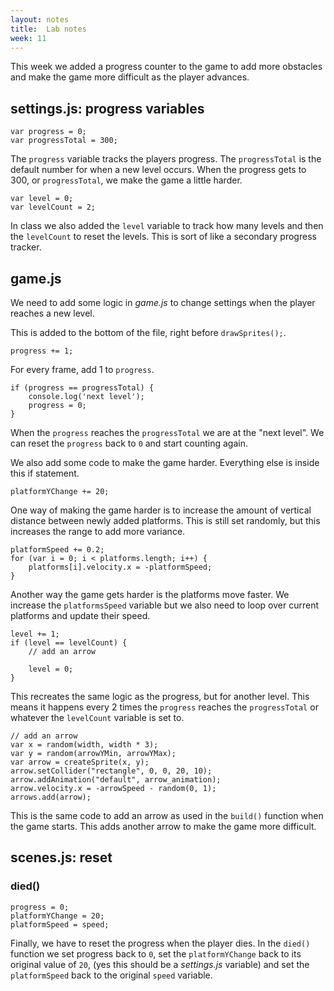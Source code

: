 ```yaml
---
layout: notes
title:  Lab notes
week: 11
---
```


This week we added a progress counter to the game to add more obstacles and make the game more difficult as the player advances.

## settings.js: progress variables

```
var progress = 0;
var progressTotal = 300;
```

The `progress` variable tracks the players progress.  The `progressTotal` is the default number for when a new level occurs.  When the progress gets to 300, or `progressTotal`, we make the game a little harder.

```
var level = 0;
var levelCount = 2;
```

In class we also added the `level` variable to track how many levels and then the `levelCount` to reset the levels.  This is sort of like a secondary progress tracker.


## game.js

We need to add some logic in *game.js* to change settings when the player reaches a new level.

This is added to the bottom of the file, right before `drawSprites();`.

```
progress += 1;
```

For every frame, add 1 to `progress`.

```
if (progress == progressTotal) {
	console.log('next level');
	progress = 0;
}
```

When the `progress` reaches the `progressTotal` we are at the "next level".  We can reset the `progress` back to `0` and start counting again.

We also add some code to make the game harder.  Everything else is inside this if statement.

```
platformYChange += 20;
```

One way of making the game harder is to increase the amount of vertical distance between newly added platforms.  This is still set randomly, but this increases the range to add more variance.

```
platformSpeed += 0.2;
for (var i = 0; i < platforms.length; i++) {
	platforms[i].velocity.x = -platformSpeed;
}
```

Another way the game gets harder is the platforms move faster.  We increase the `platformsSpeed` variable but we also need to loop over current platforms and update their speed.


```
level += 1;
if (level == levelCount) {
	// add an arrow

	level = 0;
}
```

This recreates the same logic as the progress, but for another level.  This means it happens every 2 times the `progress` reaches the `progressTotal` or whatever the `levelCount` variable is set to.

```
// add an arrow
var x = random(width, width * 3);
var y = random(arrowYMin, arrowYMax);
var arrow = createSprite(x, y);
arrow.setCollider("rectangle", 0, 0, 20, 10);
arrow.addAnimation("default", arrow_animation);
arrow.velocity.x = -arrowSpeed - random(0, 1);
arrows.add(arrow);
```

This is the same code to add an arrow as used in the `build()` function when the game starts.  This adds another arrow to make the game more difficult.

## scenes.js: reset

### died()

```
progress = 0;
platformYChange = 20;
platformSpeed = speed;
```

Finally, we have to reset the progress when the player dies.  In the `died()` function we set progress back to `0`, set the `platformYChange` back to its original value of `20`, (yes this should be a *settings.js* variable) and set the `platformSpeed` back to the original `speed` variable.





























